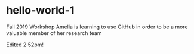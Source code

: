 # hello-world-1
Fall 2019 Workshop
Amelia is learning to use GitHub in order to be a more valuable member of her research team

Edited 2:52pm! 